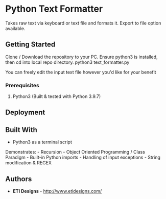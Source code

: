 # Python Text Formatter

Takes raw text via keyboard or text file and formats it. Export to file option available.

## Getting Started

Clone / Download the repository to your PC. Ensure python3 is installed, then cd into local repo directory.
python3 text_formatter.py

You can freely edit the input text file however you'd like for your benefit

### Prerequisites
1. Python3 (Built & tested with Python 3.9.7)

## Deployment


## Built With

* Python3 as a terminal script

Demonstrates:
    - Recursion
    - Object Oriented Programming / Class Paradigm
    - Built-in Python imports
    - Handling of input exceptions
    - String modification & REGEX

## Authors

* **ETI Designs** - http://www.etidesigns.com/